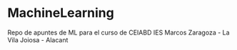 # MachineLearning
Repo de apuntes de ML para el curso de CEIABD IES Marcos Zaragoza - La Vila Joiosa - Alacant

